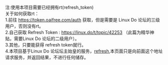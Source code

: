 注:使用本项目需要已经拥有rt(refresh_token)<br>
关于如何获取rt：<br>
1.前往 https://token.oaifree.com/auth 获取，但是需要是 Linux Do 论坛的三级用户，否则没有rt。<br>
2.自己获取 Refresh Token : https://linux.do/t/topic/42253 （此篇为精华神贴，需要Linux Do 论坛的二级用户）。<br>
3.其他，只要能获得 refresh token就行。<br>
4.本项目基于Linux Do 论坛坛主始皇的服务，[refresh](https://token.oaifree.com/api/auth/refresh),本页面只是向前面这个地址请求服务，并返回结果，不进行任何储存。<br>
